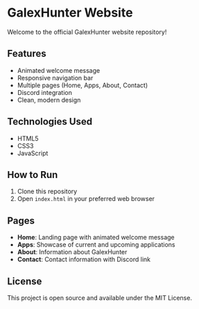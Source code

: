 # GalexHunter Website

Welcome to the official GalexHunter website repository!

## Features
- Animated welcome message
- Responsive navigation bar
- Multiple pages (Home, Apps, About, Contact)
- Discord integration
- Clean, modern design

## Technologies Used
- HTML5
- CSS3
- JavaScript

## How to Run
1. Clone this repository
2. Open `index.html` in your preferred web browser

## Pages
- **Home**: Landing page with animated welcome message
- **Apps**: Showcase of current and upcoming applications
- **About**: Information about GalexHunter
- **Contact**: Contact information with Discord link

## License
This project is open source and available under the MIT License.